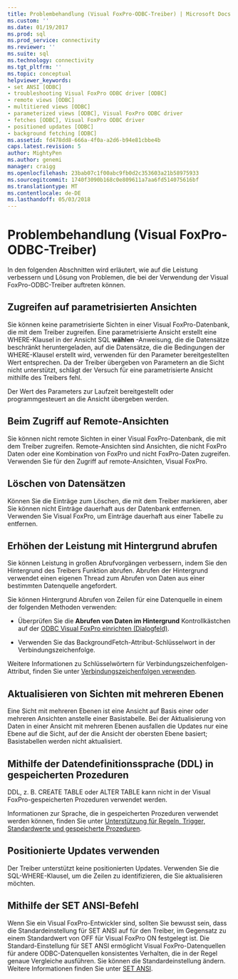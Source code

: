 ```yaml
---
title: Problembehandlung (Visual FoxPro-ODBC-Treiber) | Microsoft Docs
ms.custom: ''
ms.date: 01/19/2017
ms.prod: sql
ms.prod_service: connectivity
ms.reviewer: ''
ms.suite: sql
ms.technology: connectivity
ms.tgt_pltfrm: ''
ms.topic: conceptual
helpviewer_keywords:
- set ANSI [ODBC]
- troubleshooting Visual FoxPro ODBC driver [ODBC]
- remote views [ODBC]
- multitiered views [ODBC]
- parameterized views [ODBC], Visual FoxPro ODBC driver
- fetches [ODBC], Visual FoxPro ODBC driver
- positioned updates [ODBC]
- background fetching [ODBC]
ms.assetid: fd478dd8-666a-4f0a-a2d6-b94e81cbbe4b
caps.latest.revision: 5
author: MightyPen
ms.author: genemi
manager: craigg
ms.openlocfilehash: 23bab07c1f00abc9fb0d2c353603a21b58975933
ms.sourcegitcommit: 1740f3090b168c0e809611a7aa6fd514075616bf
ms.translationtype: MT
ms.contentlocale: de-DE
ms.lasthandoff: 05/03/2018
---
```

# <a name="troubleshooting-visual-foxpro-odbc-driver"></a>Problembehandlung (Visual FoxPro-ODBC-Treiber)
In den folgenden Abschnitten wird erläutert, wie auf die Leistung verbessern und Lösung von Problemen, die bei der Verwendung der Visual FoxPro-ODBC-Treiber auftreten können.  
  
## <a name="accessing-parameterized-views"></a>Zugreifen auf parametrisierten Ansichten  
 Sie können keine parametrisierte Sichten in einer Visual FoxPro-Datenbank, die mit dem Treiber zugreifen. Eine parametrisierte Ansicht erstellt eine WHERE-Klausel in der Ansicht SQL **wählen** -Anweisung, die die Datensätze beschränkt heruntergeladen, auf die Datensätze, die die Bedingungen der WHERE-Klausel erstellt wird, verwenden für den Parameter bereitgestellten Wert entsprechen. Da der Treiber übergeben von Parametern an die Sicht nicht unterstützt, schlägt der Versuch für eine parametrisierte Ansicht mithilfe des Treibers fehl.  
  
 Der Wert des Parameters zur Laufzeit bereitgestellt oder programmgesteuert an die Ansicht übergeben werden.  
  
## <a name="accessing-remote-views"></a>Beim Zugriff auf Remote-Ansichten  
 Sie können nicht remote Sichten in einer Visual FoxPro-Datenbank, die mit dem Treiber zugreifen. Remote-Ansichten sind Ansichten, die nicht FoxPro Daten oder eine Kombination von FoxPro und nicht FoxPro-Daten zugreifen. Verwenden Sie für den Zugriff auf remote-Ansichten, Visual FoxPro.  
  
## <a name="deleting-records"></a>Löschen von Datensätzen  
 Können Sie die Einträge zum Löschen, die mit dem Treiber markieren, aber Sie können nicht Einträge dauerhaft aus der Datenbank entfernen. Verwenden Sie Visual FoxPro, um Einträge dauerhaft aus einer Tabelle zu entfernen.  
  
## <a name="increasing-performance-using-background-fetching"></a>Erhöhen der Leistung mit Hintergrund abrufen  
 Sie können Leistung in großen Abrufvorgängen verbessern, indem Sie den Hintergrund des Treibers Funktion abrufen. Abrufen der Hintergrund verwendet einen eigenen Thread zum Abrufen von Daten aus einer bestimmten Datenquelle angefordert.  
  
 Sie können Hintergrund Abrufen von Zeilen für eine Datenquelle in einem der folgenden Methoden verwenden:  
  
-   Überprüfen Sie die **Abrufen von Daten im Hintergrund** Kontrollkästchen auf der [ODBC Visual FoxPro einrichten (Dialogfeld)](../../odbc/microsoft/odbc-visual-foxpro-setup-dialog-box.md).  
  
-   Verwenden Sie das BackgroundFetch-Attribut-Schlüsselwort in der Verbindungszeichenfolge.  
  
 Weitere Informationen zu Schlüsselwörtern für Verbindungszeichenfolgen-Attribut, finden Sie unter [Verbindungszeichenfolgen verwenden](../../odbc/microsoft/using-connection-strings.md).  
  
## <a name="updating-multitiered-views"></a>Aktualisieren von Sichten mit mehreren Ebenen  
 Eine Sicht mit mehreren Ebenen ist eine Ansicht auf Basis einer oder mehreren Ansichten anstelle einer Basistabelle. Bei der Aktualisierung von Daten in einer Ansicht mit mehreren Ebenen ausfallen die Updates nur eine Ebene auf die Sicht, auf der die Ansicht der obersten Ebene basiert; Basistabellen werden nicht aktualisiert.  
  
## <a name="using-data-definition-language-ddl-in-stored-procedures"></a>Mithilfe der Datendefinitionssprache (DDL) in gespeicherten Prozeduren  
 DDL, z. B. CREATE TABLE oder ALTER TABLE kann nicht in der Visual FoxPro-gespeicherten Prozeduren verwendet werden.  
  
 Informationen zur Sprache, die in gespeicherten Prozeduren verwendet werden können, finden Sie unter [Unterstützung für Regeln, Trigger, Standardwerte und gespeicherte Prozeduren](../../odbc/microsoft/support-rules-triggers-defaults-stored-procedures-visual-foxpro-odbc-driver.md).  
  
## <a name="using-positioned-updates"></a>Positionierte Updates verwenden  
 Der Treiber unterstützt keine positionierten Updates. Verwenden Sie die SQL-WHERE-Klausel, um die Zeilen zu identifizieren, die Sie aktualisieren möchten.  
  
## <a name="using-the-set-ansi-command"></a>Mithilfe der SET ANSI-Befehl  
 Wenn Sie ein Visual FoxPro-Entwickler sind, sollten Sie bewusst sein, dass die Standardeinstellung für SET ANSI auf für den Treiber, im Gegensatz zu einem Standardwert von OFF für Visual FoxPro ON festgelegt ist. Die Standard-Einstellung für SET ANSI ermöglicht Visual FoxPro-Datenquellen für andere ODBC-Datenquellen konsistentes Verhalten, die in der Regel genaue Vergleiche ausführen. Sie können die Standardeinstellung ändern. Weitere Informationen finden Sie unter [SET ANSI](../../odbc/microsoft/set-ansi-command.md).
